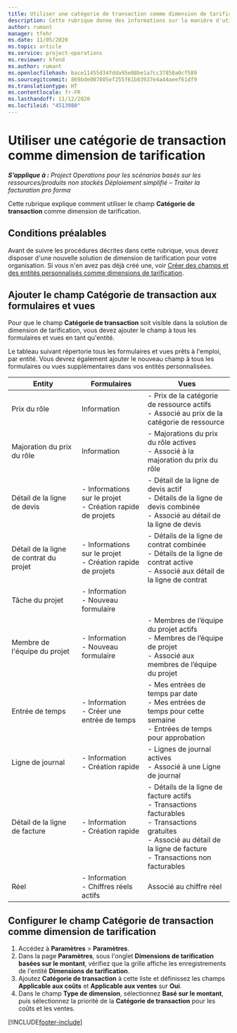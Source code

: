 ```yaml
---
title: Utiliser une catégorie de transaction comme dimension de tarification
description: Cette rubrique donne des informations sur la manière d'utiliser le champ Catégorie de transaction comme dimension de tarification.
author: rumant
manager: tfehr
ms.date: 11/05/2020
ms.topic: article
ms.service: project-operations
ms.reviewer: kfend
ms.author: rumant
ms.openlocfilehash: bace11455d34fdda95e08be1a7cc37850a0cf589
ms.sourcegitcommit: 869bde007805ef255f61b03937e4a44aeef61df9
ms.translationtype: HT
ms.contentlocale: fr-FR
ms.lasthandoff: 11/12/2020
ms.locfileid: "4513980"
---
```

# <a name="use-transaction-category-as-a-pricing-dimension"></a>Utiliser une catégorie de transaction comme dimension de tarification


_**S’applique à :** Project Operations pour les scénarios basés sur les ressources/produits non stockés Déploiement simplifié – Traiter la facturation pro forma_


Cette rubrique explique comment utiliser le champ **Catégorie de transaction** comme dimension de tarification. 

## <a name="prerequisites"></a>Conditions préalables
Avant de suivre les procédures décrites dans cette rubrique, vous devez disposer d'une nouvelle solution de dimension de tarification pour votre organisation. Si vous n'en avez pas déjà créé une, voir [Créer des champs et des entités personnalisés comme dimensions de tarification](create-custom-fields-entities-pricing-dimensions.md).

## <a name="add-the-transaction-category-field-to-forms-and-views"></a>Ajouter le champ Catégorie de transaction aux formulaires et vues
Pour que le champ **Catégorie de transaction** soit visible dans la solution de dimension de tarification, vous devez ajouter le champ à tous les formulaires et vues en tant qu'entité.

Le tableau suivant répertorie tous les formulaires et vues prêts à l'emploi, par entité. Vous devrez également ajouter le nouveau champ à tous les formulaires ou vues supplémentaires dans vos entités personnalisées.

|  Entity        | Formulaires     |Vues        |
| ------------------------------|---------------------------------|----------------------------------|
|  Prix du rôle| Information |- Prix de la catégorie de ressource actifs<br> - Associé au prix de la catégorie de ressource |
|  Majoration du prix du rôle| Information|- Majorations du prix du rôle actives<br>- Associé à la majoration du prix du rôle |
|  Détail de la ligne de devis|- Informations sur le projet<br>- Création rapide de projets| - Détail de la ligne de devis actif<br>- Détails de la ligne de devis combinée<br>- Associé au détail de la ligne de devis |
|  Détail de la ligne de contrat du projet|- Informations sur le projet<br>- Création rapide de projets|- Détails de la ligne de contrat combinée<br>- Détails de la ligne de contrat active<br>- Associé aux détail de la ligne de contrat |
|  Tâche du projet|- Information<br>- Nouveau formulaire| &nbsp; |
|  Membre de l'équipe du projet|- Information<br>- Nouveau formulaire|- Membres de l’équipe du projet actifs<br>- Membres de l’équipe de projet<br>- Associé aux membres de l’équipe du projet |
|  Entrée de temps|- Information<br>- Créer une entrée de temps|- Mes entrées de temps par date<br>- Mes entrées de temps pour cette semaine<br>- Entrées de temps pour approbation|
|  Ligne de journal|- Information<br>- Création rapide|- Lignes de journal actives<br>- Associé à une Ligne de journal|
|  Détail de la ligne de facture|- Information<br>- Création rapide|- Détails de la ligne de facture actifs<br>- Transactions facturables<br>- Transactions gratuites<br>- Associé au détail de la ligne de facture <br>- Transactions non facturables|
|  Réel|- Information<br>- Chiffres réels actifs| Associé au chiffre réel |

## <a name="set-up-the-transaction-category-field-as-a-pricing-dimension"></a>Configurer le champ Catégorie de transaction comme dimension de tarification

1. Accédez à **Paramètres** > **Paramètres**. 
2. Dans la page **Paramètres**, sous l'onglet **Dimensions de tarification basées sur le montant**, vérifiez que la grille affiche les enregistrements de l'entité **Dimensions de tarification**.
3. Ajoutez **Catégorie de transaction** à cette liste et définissez les champs **Applicable aux coûts** et **Applicable aux ventes** sur **Oui**.
4. Dans le champ **Type de dimension**, sélectionnez **Basé sur le montant**, puis sélectionnez la priorité de la **Catégorie de transaction** pour les coûts et les ventes.


[!INCLUDE[footer-include](../includes/footer-banner.md)]